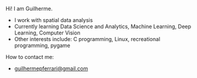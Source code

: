 Hi! I am Guilherme.

* I work with spatial data analysis
* Currently learning Data Science and Analytics, Machine Learning, Deep Learning, Computer Vision
* Other interests include: C programming, Linux, recreational programming, pygame

How to contact me: 
* guilhermepferrari@gmail.com
